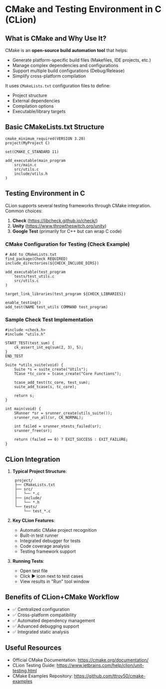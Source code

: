 # CMake and Testing Environment in C (CLion)

## What is CMake and Why Use It?
CMake is an **open-source build automation tool** that helps:
- Generate platform-specific build files (Makefiles, IDE projects, etc.)
- Manage complex dependencies and configurations
- Support multiple build configurations (Debug/Release)
- Simplify cross-platform compilation

It uses `CMakeLists.txt` configuration files to define:
- Project structure
- External dependencies
- Compilation options
- Executable/library targets

## Basic CMakeLists.txt Structure

    cmake_minimum_required(VERSION 3.20)
    project(MyProject C)
    
    set(CMAKE_C_STANDARD 11)
    
    add_executable(main_program
        src/main.c
        src/utils.c
        include/utils.h
    )

## Testing Environment in C
CLion supports several testing frameworks through CMake integration. Common choices:

1. **Check** (https://libcheck.github.io/check/)
2. **Unity** (https://www.throwtheswitch.org/unity)
3. **Google Test** (primarily for C++ but can wrap C code)

### CMake Configuration for Testing (Check Example)

    # Add to CMakeLists.txt
    find_package(Check REQUIRED)
    include_directories(${CHECK_INCLUDE_DIRS})
    
    add_executable(test_program
        tests/test_utils.c
        src/utils.c
    )
    
    target_link_libraries(test_program ${CHECK_LIBRARIES})
    
    enable_testing()
    add_test(NAME test_utils COMMAND test_program)

### Sample Check Test Implementation

    #include <check.h>
    #include "utils.h"
    
    START_TEST(test_sum) {
        ck_assert_int_eq(sum(2, 3), 5);
    }
    END_TEST
    
    Suite *utils_suite(void) {
        Suite *s = suite_create("Utils");
        TCase *tc_core = tcase_create("Core Functions");
        
        tcase_add_test(tc_core, test_sum);
        suite_add_tcase(s, tc_core);
    
        return s;
    }
    
    int main(void) {
        SRunner *sr = srunner_create(utils_suite());
        srunner_run_all(sr, CK_NORMAL);
        
        int failed = srunner_ntests_failed(sr);
        srunner_free(sr);
        
        return (failed == 0) ? EXIT_SUCCESS : EXIT_FAILURE;
    }

## CLion Integration
1. **Typical Project Structure**:

        project/
        ├── CMakeLists.txt
        ├── src/
        │   └── *.c
        ├── include/
        │   └── *.h
        └── tests/
            └── test_*.c

2. **Key CLion Features**:
   - Automatic CMake project recognition
   - Built-in test runner
   - Integrated debugger for tests
   - Code coverage analysis
   - Testing framework support

3. **Running Tests**:
   - Open test file
   - Click ▶️ icon next to test cases
   - View results in "Run" tool window

## Benefits of CLion+CMake Workflow
- ✅ Centralized configuration
- ✅ Cross-platform compatibility
- ✅ Automated dependency management
- ✅ Advanced debugging support
- ✅ Integrated static analysis

## Useful Resources
- Official CMake Documentation: https://cmake.org/documentation/
- CLion Testing Guide: https://www.jetbrains.com/help/clion/unit-testing.html
- CMake Examples Repository: https://github.com/ttroy50/cmake-examples
